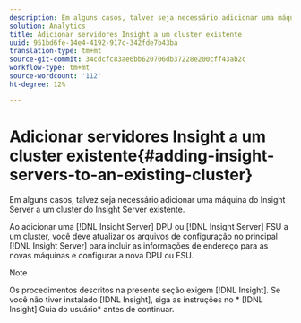 ```yaml
---
description: Em alguns casos, talvez seja necessário adicionar uma máquina do Insight Server a um cluster do Insight Server existente.
solution: Analytics
title: Adicionar servidores Insight a um cluster existente
uuid: 951bd6fe-14e4-4192-917c-342fde7b43ba
translation-type: tm+mt
source-git-commit: 34cdcfc83ae6bb620706db37228e200cff43ab2c
workflow-type: tm+mt
source-wordcount: '112'
ht-degree: 12%

---
```



# Adicionar servidores Insight a um cluster existente{#adding-insight-servers-to-an-existing-cluster}

Em alguns casos, talvez seja necessário adicionar uma máquina do Insight Server a um cluster do Insight Server existente.

Ao adicionar uma [!DNL Insight Server] DPU ou [!DNL Insight Server] FSU a um cluster, você deve atualizar os arquivos de configuração no principal [!DNL Insight Server] para incluir as informações de endereço para as novas máquinas e configurar a nova DPU ou FSU.

>[!NOTE]
>
>Os procedimentos descritos na presente seção exigem [!DNL Insight]. Se você não tiver instalado [!DNL Insight], siga as instruções no * [!DNL Insight] Guia do usuário* antes de continuar.


